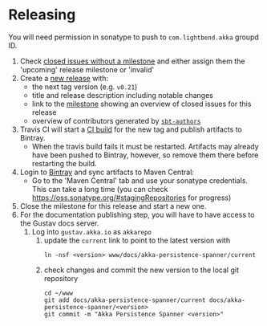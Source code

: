 # Releasing
		
You will need permission in sonatype to push to `com.lightbend.akka` groupd ID.
 
 1. Check [closed issues without a milestone](https://github.com/akka/akka-persistence-spanner/issues?utf8=%E2%9C%93&q=is%3Aissue%20is%3Aclosed%20no%3Amilestone) and either assign them the 'upcoming' release milestone or 'invalid'
 1. Create a [new release](https://github.com/akka/akka-persistence-spanner/releases/new) with:
     * the next tag version (e.g. `v0.21`)
     * title and release description including notable changes
     * link to the [milestone](https://github.com/akka/akka-persistence-spanner/milestones) showing an overview of closed issues for this release
     * overview of contributors generated by [`sbt-authors`](https://github.com/2m/authors)
 1. Travis CI will start a [CI build](https://travis-ci.com/github/akka/akka-persistence-spanner/builds) for the new tag and publish artifacts to Bintray.
     * When the travis build fails it must be restarted. Artifacts may already have been pushed to Bintray, however, so remove them there before restarting the build.
 1. Login to [Bintray](https://bintray.com/akka/maven/akka-persistence-spanner) and sync artifacts to Maven Central:
     * Go to the 'Maven Central' tab and use your sonatype credentials. This can take a long time (you can check https://oss.sonatype.org/#stagingRepositories for progress)
 1. Close the milestone for this release and start a new one.
 1. For the documentation publishing step, you will have to have access to the Gustav docs server.
     1. Log into `gustav.akka.io` as `akkarepo`
         1. update the `current` link to point to the latest version with
             ```
             ln -nsf <version> www/docs/akka-persistence-spanner/current
             ```
         1. check changes and commit the new version to the local git repository
             ```
             cd ~/www
             git add docs/akka-persistence-spanner/current docs/akka-persistence-spanner/<version>
             git commit -m "Akka Persistence Spanner <version>"
             ```
